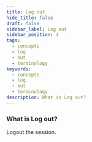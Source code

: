 ```yaml
---
title: Log out
hide_title: false
draft: false
sidebar_label: Log out
sidebar_position: 4
tags:
  - concepts
  - log
  - out
  - terminology
keywords:
  - concepts
  - log
  - out
  - terminology
description: What is Log out?
---
```


### What is Log out?

Logout the session.
